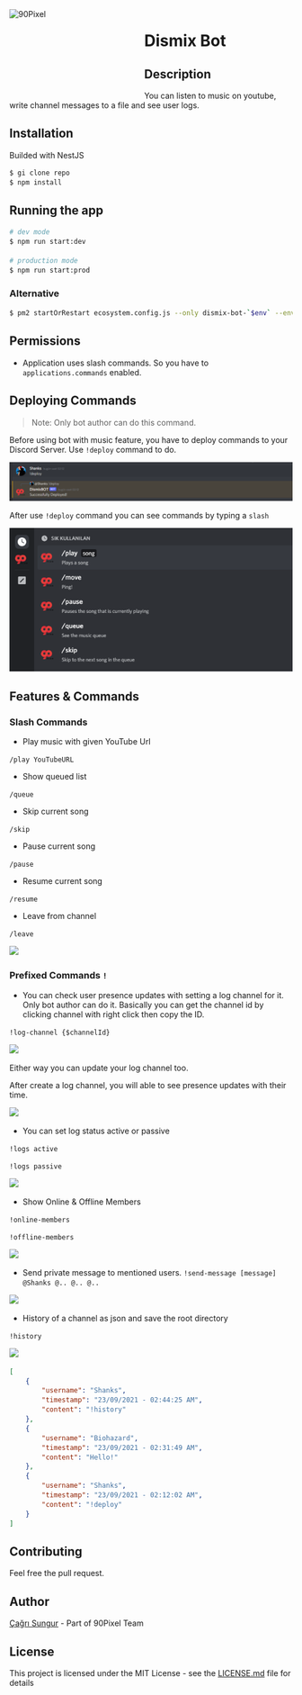 <img width="230" height="150" align="left" style="float: left; margin: 0 10px 0 0;" alt="90Pixel" src="https://media.discordapp.net/attachments/824366760744321075/856539971409805342/90px.png">  

# Dismix Bot

## Description

You can listen to music on youtube, write channel messages to a file and see user logs.


## Installation

Builded with NestJS

```bash
$ gi clone repo
$ npm install
```
## Running the app

```bash
# dev mode
$ npm run start:dev

# production mode
$ npm run start:prod
```

### Alternative
```bash
$ pm2 startOrRestart ecosystem.config.js --only dismix-bot-`$env` --env `$env` && pm2 save
```

## Permissions

* Application uses slash commands. So you have to ``applications.commands`` enabled.

## Deploying Commands
> Note: Only bot author can do this command.

Before using bot with music feature, you have to deploy commands to your Discord Server. Use ``!deploy`` command to do.

<img src="./public/assets/bot-deployed.png">

After use ``!deploy`` command you can see commands by typing a ``slash``

<img src="./public/assets/commands.png">

## Features & Commands

### Slash Commands

* Play music with given YouTube Url

``/play YouTubeURL``

* Show queued list

``/queue``
  
* Skip current song

``/skip``

* Pause current song

```/pause```

* Resume current song

``/resume``

* Leave from channel

``/leave``


<img src="./public/assets/que.png">

### Prefixed Commands ``!``

* You can check user presence updates with setting a log channel for it. Only bot author can do it. Basically you can get the channel id by clicking channel with right click then copy the ID.

```!log-channel {$channelId}```

<img src="./public/assets/log-channel.png">

Either way you can update your log channel too.

After create a log channel, you will able to see presence updates with their time.

<img src="./public/assets/log-detail.png">

* You can set log status active or passive

``!logs active``

``!logs passive``

<img src="./public/assets/stop-logs.png">

* Show Online & Offline Members

``!online-members``

``!offline-members``

<img src="./public/assets/online-members.png">


* Send private message to mentioned users.
```!send-message [message] @Shanks @.. @.. @..```

<img src="./public/assets/mentioned.png">

* History of a channel as json and save the root directory

``!history``

<img src="./public/assets/history.png">

```json
[
    {
        "username": "Shanks",
        "timestamp": "23/09/2021 - 02:44:25 AM",
        "content": "!history"
    },
    {
        "username": "Biohazard",
        "timestamp": "23/09/2021 - 02:31:49 AM",
        "content": "Hello!"
    },
    {
        "username": "Shanks",
        "timestamp": "23/09/2021 - 02:12:02 AM",
        "content": "!deploy"
    }
]
```

## Contributing

Feel free the pull request.

## Author

[Çağrı Sungur](https://github.com/cagrisungur) - Part of 90Pixel Team

## License

This project is licensed under the MIT License - see the [LICENSE.md](LICENSE) file for details





